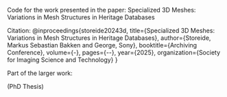 
Code for the work presented in the paper: 
Specialized 3D Meshes: Variations in Mesh Structures in Heritage Databases

Citation:
@inproceedings{storeide20243d,
  title={Specialized 3D Meshes: Variations in Mesh Structures in Heritage Databases},
  author={Storeide, Markus Sebastian Bakken and George, Sony},
  booktitle={Archiving Conference},
  volume={-},
  pages={_--_},
  year={2025},
  organization={Society for Imaging Science and Technology}
}

Part of the larger work:

(PhD Thesis)
